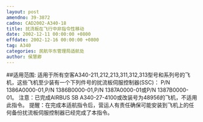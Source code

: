 ```yaml
---
layout: post
amendno: 39-3872
cadno: CAD2002-A340-18
title: 扰流板在飞行中非指令性移动
date: 2002-12-11 00:00:00 +0800
effdate: 2002-12-16 00:00:00 +0800
tag: A340
categories: 民航华东管理局适航处
author: 侯慧卿
---
```


##适用范围:
适用于所有空客A340-211,212,213,311,312,313型号和系列号的飞机，这些飞机至少装有一个下列件号的扰流板伺服控制器(SSC)：     P/N 1386A0000-01,P/N 1386B0000-01,P/N 1387A0000-01或P/N 1387B0000-01。     注意：已完成AIRBUS SB A340-27-4100或改装号为48956的飞机，不适用此指令。     提醒：在完成本适航指令后，营运人有责任确保可能安装到飞机上的任何备份扰流板伺服控制器已经完成了本指令。

